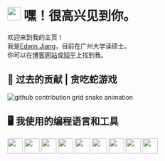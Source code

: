 <!-- <h1 class="mb-4"> 博客文章 </h1> -->

<h1><img style="display:inline" src="https://emojis.slackmojis.com/emojis/images/1531849430/4246/blob-sunglasses.gif?1531849430" width="30"/> 嘿！很高兴见到你。</h1>

<p>欢迎来到我的主页！ <br/> 我是<a href="http://www.appletest.cn">Edwin Jiang</a>，目前在广州大学读硕士。<br/>你可以在<a href="http://www.appletest.cn/">博客网站</a>或<a href="https://www.zhihu.com/people/xia_2">知乎</a>上找到我。</p>

<h2>🐍 过去的贡献 | 贪吃蛇游戏</h2>

<picture>
    <source media="(prefers-color-scheme: dark)" srcset="https://raw.githubusercontent.com/xia-2/xia-2/output/github-contribution-grid-snake-dark.svg">
    <source media="(prefers-color-scheme: light)" srcset="https://raw.githubusercontent.com/xia-2/xia-2/output/github-contribution-grid-snake.svg">
    <img alt="github contribution grid snake animation" src="https://raw.githubusercontent.com/xia-2/xia-2/output/github-contribution-grid-snake.svg">
</picture>

<h2>🖥️ 我使用的编程语言和工具</h2>

<!--ICONS: https://devicon.dev/ -->

<div style="display:flex;gap:4px;">

<img src="https://cdn.jsdelivr.net/gh/devicons/devicon/icons/java/java-original-wordmark.svg" width="34"/>

<img src="https://cdn.jsdelivr.net/gh/devicons/devicon/icons/go/go-original.svg" width="34" />

<img src="https://cdn.jsdelivr.net/gh/devicons/devicon/icons/typescript/typescript-original.svg" width="34" />

<img src="https://cdn.jsdelivr.net/gh/devicons/devicon/icons/vuejs/vuejs-original.svg" width="34" />
                    
                                     
<img src="https://cdn.jsdelivr.net/gh/devicons/devicon/icons/react/react-original.svg" width="34" />

<img src="https://cdn.jsdelivr.net/gh/devicons/devicon/icons/vscode/vscode-original.svg" width="34" />

<img src="https://cdn.jsdelivr.net/gh/devicons/devicon/icons/redis/redis-plain-wordmark.svg" width="34" />

<img src="https://cdn.jsdelivr.net/gh/devicons/devicon/icons/docker/docker-original-wordmark.svg" width="34" />

<img src="https://cdn.jsdelivr.net/gh/devicons/devicon/icons/mysql/mysql-plain-wordmark.svg" width="34"/>
                    
                                        
</div>

<!-- <div style="display:flex;">
    <div style="flex:50%;"><a href="https://github.com/xia-2"><img src="https://github-readme-stats.vercel.app/api?username=xia-2&show_icons=true&theme=tokyonight" alt="Anurag's GitHub stats"></a></div>
    <div style="flex:50%;"><a href="https://github.com/anuraghazra/github-readme-stats"><img src="https://github-readme-stats.vercel.app/api/top-langs/?username=xia-2&theme=tokyonight&layout=compact&langs_count=8" alt="Top Langs"></a></div>
</div> -->

<!-- <p align="center">
  <samp>
    <a href= "https://antfu.me">me</a> .
    <a href="https://antfu.me/posts">blog</a> .
    <a href="https://antfu.me/projects">projects</a> .
    <a href="https://antfu.me/talks">talks</a> .
    <a href="https://antfu.me/podcasts">podcasts</a> .
    <a href="https://100.antfu.me">compform</a> .
    <a href="https://m.webtoo.ls/@antfu">mastodon</a> .
    <a href="https://twitter.com/antfu7">tweets</a> .
    <a href="https://chat.antfu.me">discord</a> .
    <a href="https://instagram.com/antfu7">instagram</a> .
    <a href="https://github.com/sponsors/antfu">sponsor</a>
  </samp>
</p> -->
